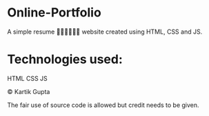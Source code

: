 # Online-Portfolio
A simple resume 👨‍🎓👨‍🎓👨‍🎓 website created using HTML, CSS and JS.

# Technologies used:
HTML
CSS
JS

© Kartik Gupta

The fair use of source code is allowed but credit needs to be given.
